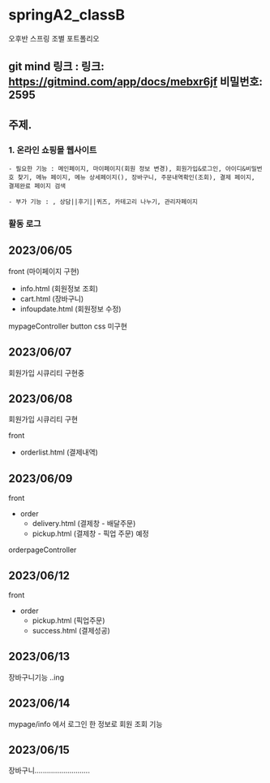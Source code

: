 
# springA2_classB
오후반 스프링 조별 포트폴리오

## git mind 링크 : 링크: https://gitmind.com/app/docs/mebxr6jf 비밀번호: 2595

## 주제.

### 1. 온라인 쇼핑몰 웹사이트

    - 필요한 기능 : 메인페이지, 마이페이지(회원 정보 변경), 회원가입&로그인, 아이디&비밀번호 찾기, 메뉴 페이지, 메뉴 상세페이지(), 장바구니, 주문내역확인(조회), 결제 페이지, 결제완료 페이지 검색

    - 부가 기능 : , 상담||후기||퀴즈, 카테고리 나누기, 관리자페이지

### 활동 로그
## 2023/06/05

front (마이페이지 구현)
- info.html (회원정보 조회)
- cart.html (장바구니)
- infoupdate.html (회원정보 수정)

mypageController
button css 미구현

## 2023/06/07
회원가입 시큐리티 구현중

## 2023/06/08
회원가입 시큐리티 구현

front
- orderlist.html (결제내역)

## 2023/06/09
front
- order
    - delivery.html (결제창 - 배달주문)
    - pickup.html (결제창 - 픽업 주문) 예정

orderpageController

## 2023/06/12
front
- order
    - pickup.html (픽업주문)
    - success.html (결제성공)

## 2023/06/13
장바구니기능 ..ing

## 2023/06/14
mypage/info 에서 로그인 한 정보로 회원 조회 기능 <br>

## 2023/06/15
장바구니...........................